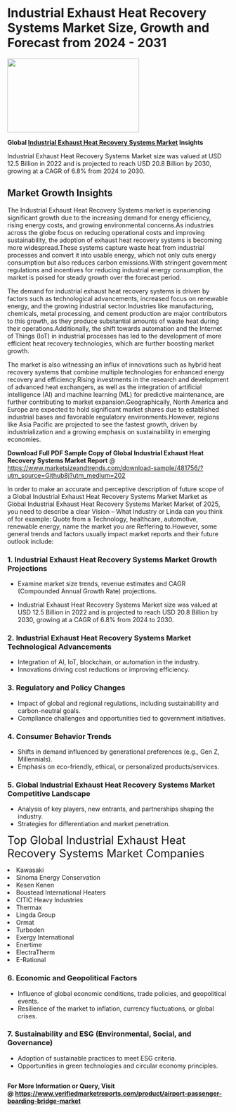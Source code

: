 <H1>Industrial Exhaust Heat Recovery Systems Market Size, Growth and Forecast from 2024 - 2031</H1><img class="aligncenter size-medium wp-image-584254" src="https://thirdeyenews.in/wp-content/uploads/2024/09/Global-Market-Research-300x168.jpeg" alt="" width="300" height="168" /><p><strong>Global&nbsp;<a href="https://www.marketsizeandtrends.com/download-sample/481756/?utm_source=Github8j?utm_medium=202">Industrial Exhaust Heat Recovery Systems Market</a> Insights</strong></p><p>Industrial Exhaust Heat Recovery Systems Market size was valued at USD 12.5 Billion in 2022 and is projected to reach USD 20.8 Billion by 2030, growing at a CAGR of 6.8% from 2024 to 2030.</p><p><h2>Market Growth Insights</h2> <p>The Industrial Exhaust Heat Recovery Systems market is experiencing significant growth due to the increasing demand for energy efficiency, rising energy costs, and growing environmental concerns.As industries across the globe focus on reducing operational costs and improving sustainability, the adoption of exhaust heat recovery systems is becoming more widespread.These systems capture waste heat from industrial processes and convert it into usable energy, which not only cuts energy consumption but also reduces carbon emissions.With stringent government regulations and incentives for reducing industrial energy consumption, the market is poised for steady growth over the forecast period.</p> <p>The demand for industrial exhaust heat recovery systems is driven by factors such as technological advancements, increased focus on renewable energy, and the growing industrial sector.Industries like manufacturing, chemicals, metal processing, and cement production are major contributors to this growth, as they produce substantial amounts of waste heat during their operations.Additionally, the shift towards automation and the Internet of Things (IoT) in industrial processes has led to the development of more efficient heat recovery technologies, which are further boosting market growth.</p> <p>The market is also witnessing an influx of innovations such as hybrid heat recovery systems that combine multiple technologies for enhanced energy recovery and efficiency.Rising investments in the research and development of advanced heat exchangers, as well as the integration of artificial intelligence (AI) and machine learning (ML) for predictive maintenance, are further contributing to market expansion.Geographically, North America and Europe are expected to hold significant market shares due to established industrial bases and favorable regulatory environments.However, regions like Asia Pacific are projected to see the fastest growth, driven by industrialization and a growing emphasis on sustainability in emerging economies.</p> <p><span class=""><strong>Download Full PDF Sample Copy of Global Industrial Exhaust Heat Recovery Systems Market Report</strong> @ <a href="https://www.marketsizeandtrends.com/download-sample/481756/?utm_source=Github8j?utm_medium=202" target="_blank">https://www.marketsizeandtrends.com/download-sample/481756/?utm_source=Github8j?utm_medium=202</a></span></p><p>In order to make an accurate and perceptive description of future scope of a Global&nbsp;Industrial Exhaust Heat Recovery Systems Market Market as Global&nbsp;Industrial Exhaust Heat Recovery Systems Market Market of 2025, you need to describe a clear Vision &ndash; What Industry or Linda can you think of for example: Quote from a Technology, healthcare, automotive, renewable energy, name the market you are Reffering to.However, some general trends and factors usually impact market reports and their future outlook include:</p><h3>1.&nbsp;<strong>Industrial Exhaust Heat Recovery Systems Market Growth Projections</strong></h3><ul><li>Examine market size trends, revenue estimates and CAGR (Compounded Annual Growth Rate) projections.</li><li><p>Industrial Exhaust Heat Recovery Systems Market size was valued at USD 12.5 Billion in 2022 and is projected to reach USD 20.8 Billion by 2030, growing at a CAGR of 6.8% from 2024 to 2030.</p></li></ul><h3>2.&nbsp;<strong>Industrial Exhaust Heat Recovery Systems Market Technological Advancements</strong></h3><ul><li>Integration of AI, IoT, blockchain, or automation in the industry.</li><li>Innovations driving cost reductions or improving efficiency.</li></ul><h3>3.&nbsp;<strong>Regulatory and Policy Changes</strong></h3><ul><li>Impact of global and regional regulations, including sustainability and carbon-neutral goals.</li><li>Compliance challenges and opportunities tied to government initiatives.</li></ul><h3>4.&nbsp;<strong>Consumer Behavior Trends</strong></h3><ul><li>Shifts in demand influenced by generational preferences (e.g., Gen Z, Millennials).</li><li>Emphasis on eco-friendly, ethical, or personalized products/services.</li></ul><h3>5.&nbsp;<strong>Global Industrial Exhaust Heat Recovery Systems Market Competitive Landscape</strong></h3><ul><li>Analysis of key players, new entrants, and partnerships shaping the industry.</li><li>Strategies for differentiation and market penetration.</li></ul><p data-pm-slice="1 1 []"><span style="color: inherit; font-family: inherit; font-size: 25px;">Top Global Industrial Exhaust Heat Recovery Systems Market Companies</span></p><div class="" data-test-id=""><p><li>Kawasaki</li><li> Sinoma Energy Conservation</li><li> Kesen Kenen</li><li> Boustead International Heaters</li><li> CITIC Heavy Industries</li><li> Thermax</li><li> Lingda Group</li><li> Ormat</li><li> Turboden</li><li> Exergy International</li><li> Enertime</li><li> ElectraTherm</li><li> E-Rational</li></p></div><h3>6.&nbsp;<strong>Economic and Geopolitical Factors</strong></h3><ul><li>Influence of global economic conditions, trade policies, and geopolitical events.</li><li>Resilience of the market to inflation, currency fluctuations, or global crises.</li></ul><h3>7.&nbsp;<strong>Sustainability and ESG (Environmental, Social, and Governance)</strong></h3><ul><li>Adoption of sustainable practices to meet ESG criteria.</li><li>Opportunities in green technologies and circular economy principles.</li></ul><h2><strong style="font-size: 14px;">For More Information or Query, Visit @&nbsp;</strong><a style="background-color: #ffffff; font-size: 14px;" href="https://www.marketsizeandtrends.com/report/industrial-exhaust-heat-recovery-systems-market/" target="_blank">https://www.verifiedmarketreports.com/product/airport-passenger-boarding-bridge-market</a></h2>
